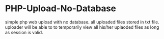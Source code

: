# PHP-Upload-No-Database
simple php web upload with no database. all uploaded files stored in txt file. uploader will be able to to temporarily view all his/her uplaoded files as long as session is valid.
